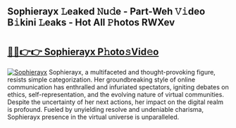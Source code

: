 ## Sophierayx 𝙻eaked 𝙽u𝚍e - Part-Weh 𝚅𝚒deo B𝚒kini 𝙻eaks - Hot All 𝙿hotos RWXev

# <h2><a href="http://ld1vo4r.urlbe.top/?page=Sophierayx">🔗🔗👉👉 Sophierayx P𝚑oto𝚜Vid𝚎o</a></h2>

[![Sophierayx](https://i.imgur.com/eBuTRDB.gif)](http://ld1vo4r.urlbe.top/?page=Sophierayx)
Sophierayx, a multifaceted and thought-provoking figure, resists simple categorization. Her groundbreaking style of online communication has enthralled and infuriated spectators, igniting debates on ethics, self-representation, and the evolving nature of virtual communities. Despite the uncertainty of her next actions, her impact on the digital realm is profound. Fueled by unyielding resolve and undeniable charisma, Sophierayx presence in the virtual universe is unparalleled.
